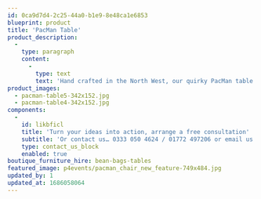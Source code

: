 ```yaml
---
id: 0ca9d7d4-2c25-44a0-b1e9-8e48ca1e6853
blueprint: product
title: 'PacMan Table'
product_description:
  -
    type: paragraph
    content:
      -
        type: text
        text: 'Hand crafted in the North West, our quirky PacMan table offers a unique focal point with superb functionality. Complete with wine holder and stool – this is the ideal addition to all gaming and retro themed events.'
product_images:
  - pacman-table5-342x152.jpg
  - pacman-table4-342x152.jpg
components:
  -
    id: likbficl
    title: 'Turn your ideas into action, arrange a free consultation'
    subtitle: 'Or contact us… 0333 050 4624 / 01772 497206 or email us: info@p4events.co.uk'
    type: contact_us_block
    enabled: true
boutique_furniture_hire: bean-bags-tables
featured_image: p4events/pacman_chair_new_feature-749x484.jpg
updated_by: 1
updated_at: 1686058064
---
```

